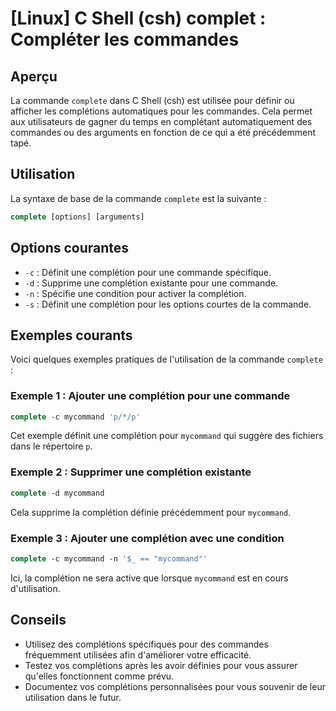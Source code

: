 # [Linux] C Shell (csh) complet : Compléter les commandes

## Aperçu
La commande `complete` dans C Shell (csh) est utilisée pour définir ou afficher les complétions automatiques pour les commandes. Cela permet aux utilisateurs de gagner du temps en complétant automatiquement des commandes ou des arguments en fonction de ce qui a été précédemment tapé.

## Utilisation
La syntaxe de base de la commande `complete` est la suivante :

```csh
complete [options] [arguments]
```

## Options courantes
- `-c` : Définit une complétion pour une commande spécifique.
- `-d` : Supprime une complétion existante pour une commande.
- `-n` : Spécifie une condition pour activer la complétion.
- `-s` : Définit une complétion pour les options courtes de la commande.

## Exemples courants
Voici quelques exemples pratiques de l'utilisation de la commande `complete` :

### Exemple 1 : Ajouter une complétion pour une commande
```csh
complete -c mycommand 'p/*/p'
```
Cet exemple définit une complétion pour `mycommand` qui suggère des fichiers dans le répertoire `p`.

### Exemple 2 : Supprimer une complétion existante
```csh
complete -d mycommand
```
Cela supprime la complétion définie précédemment pour `mycommand`.

### Exemple 3 : Ajouter une complétion avec une condition
```csh
complete -c mycommand -n '$_ == "mycommand"'
```
Ici, la complétion ne sera active que lorsque `mycommand` est en cours d'utilisation.

## Conseils
- Utilisez des complétions spécifiques pour des commandes fréquemment utilisées afin d'améliorer votre efficacité.
- Testez vos complétions après les avoir définies pour vous assurer qu'elles fonctionnent comme prévu.
- Documentez vos complétions personnalisées pour vous souvenir de leur utilisation dans le futur.